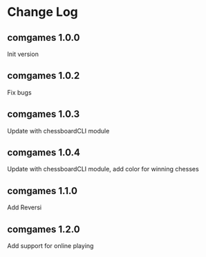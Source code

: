 # Change Log

## comgames 1.0.0
Init version 

## comgames 1.0.2
Fix bugs

## comgames 1.0.3
Update with chessboardCLI module

## comgames 1.0.4
Update with chessboardCLI module, add color for winning chesses

## comgames 1.1.0
Add Reversi

## comgames 1.2.0
Add support for online playing

